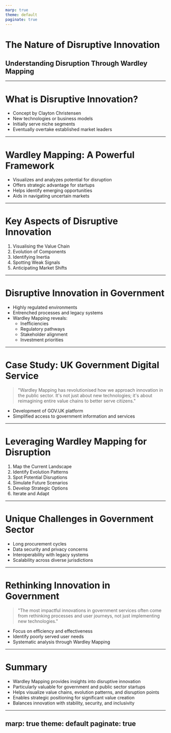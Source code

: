 ```yaml
---
marp: true
theme: default
paginate: true
---
```


# The Nature of Disruptive Innovation
## Understanding Disruption Through Wardley Mapping

---

# What is Disruptive Innovation?

- Concept by Clayton Christensen
- New technologies or business models
- Initially serve niche segments
- Eventually overtake established market leaders

---

# Wardley Mapping: A Powerful Framework

- Visualizes and analyzes potential for disruption
- Offers strategic advantage for startups
- Helps identify emerging opportunities
- Aids in navigating uncertain markets

---

# Key Aspects of Disruptive Innovation

1. Visualising the Value Chain
2. Evolution of Components
3. Identifying Inertia
4. Spotting Weak Signals
5. Anticipating Market Shifts

---

# Disruptive Innovation in Government

- Highly regulated environments
- Entrenched processes and legacy systems
- Wardley Mapping reveals:
  - Inefficiencies
  - Regulatory pathways
  - Stakeholder alignment
  - Investment priorities

---

# Case Study: UK Government Digital Service

> "Wardley Mapping has revolutionised how we approach innovation in the public sector. It's not just about new technologies; it's about reimagining entire value chains to better serve citizens."

- Development of GOV.UK platform
- Simplified access to government information and services

---

# Leveraging Wardley Mapping for Disruption

1. Map the Current Landscape
2. Identify Evolution Patterns
3. Spot Potential Disruptions
4. Simulate Future Scenarios
5. Develop Strategic Options
6. Iterate and Adapt

---

# Unique Challenges in Government Sector

- Long procurement cycles
- Data security and privacy concerns
- Interoperability with legacy systems
- Scalability across diverse jurisdictions

---

# Rethinking Innovation in Government

> "The most impactful innovations in government services often come from rethinking processes and user journeys, not just implementing new technologies."

- Focus on efficiency and effectiveness
- Identify poorly served user needs
- Systematic analysis through Wardley Mapping

---

# Summary

- Wardley Mapping provides insights into disruptive innovation
- Particularly valuable for government and public sector startups
- Helps visualize value chains, evolution patterns, and disruption points
- Enables strategic positioning for significant value creation
- Balances innovation with stability, security, and inclusivity

---
marp: true
theme: default
paginate: true
---